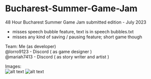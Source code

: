 # Bucharest-Summer-Game-Jam

48 Hour Bucharest Summer Game Jam submitted edition - July 2023
- misses speech bubble feature, text is in speech bubbles.txt
- misses any kind of saving / pausing feature; short game though

Team:
Me (as developer) \
@lorro9123 - Discord ( as game designer ) \
@mariah7413 - Discord ( as story writer and artist ) 

Images: \
![alt text](https://imgur.com/G7V1rbe.png)
![alt text](https://imgur.com/q1Olv5J.png)
